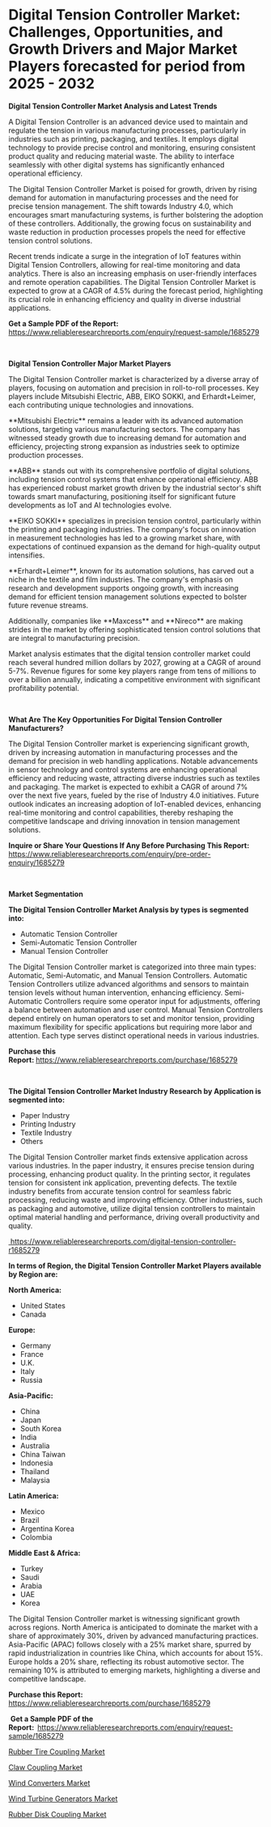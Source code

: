 <p><h1>Digital Tension Controller Market: Challenges, Opportunities, and Growth Drivers and Major Market Players forecasted for period from 2025 - 2032</h1></p><p><strong>Digital Tension Controller Market Analysis and Latest Trends</strong></p>
<p><p>A Digital Tension Controller is an advanced device used to maintain and regulate the tension in various manufacturing processes, particularly in industries such as printing, packaging, and textiles. It employs digital technology to provide precise control and monitoring, ensuring consistent product quality and reducing material waste. The ability to interface seamlessly with other digital systems has significantly enhanced operational efficiency.</p><p>The Digital Tension Controller Market is poised for growth, driven by rising demand for automation in manufacturing processes and the need for precise tension management. The shift towards Industry 4.0, which encourages smart manufacturing systems, is further bolstering the adoption of these controllers. Additionally, the growing focus on sustainability and waste reduction in production processes propels the need for effective tension control solutions.</p><p>Recent trends indicate a surge in the integration of IoT features within Digital Tension Controllers, allowing for real-time monitoring and data analytics. There is also an increasing emphasis on user-friendly interfaces and remote operation capabilities. The Digital Tension Controller Market is expected to grow at a CAGR of 4.5% during the forecast period, highlighting its crucial role in enhancing efficiency and quality in diverse industrial applications.</p></p>
<p><strong>Get a Sample PDF of the Report:&nbsp;</strong> <a href="https://www.reliableresearchreports.com/enquiry/request-sample/1685279?utm_campaign=12&utm_medium=2&utm_source=Github&utm_content=ia&utm_term=20022025&utm_id=digital-tension-controller">https://www.reliableresearchreports.com/enquiry/request-sample/1685279</a></p>
<p>&nbsp;</p>
<p><strong>Digital Tension Controller Major Market Players</strong></p>
<p><p>The Digital Tension Controller market is characterized by a diverse array of players, focusing on automation and precision in roll-to-roll processes. Key players include Mitsubishi Electric, ABB, EIKO SOKKI, and Erhardt+Leimer, each contributing unique technologies and innovations.</p><p>**Mitsubishi Electric** remains a leader with its advanced automation solutions, targeting various manufacturing sectors. The company has witnessed steady growth due to increasing demand for automation and efficiency, projecting strong expansion as industries seek to optimize production processes.</p><p>**ABB** stands out with its comprehensive portfolio of digital solutions, including tension control systems that enhance operational efficiency. ABB has experienced robust market growth driven by the industrial sector's shift towards smart manufacturing, positioning itself for significant future developments as IoT and AI technologies evolve.</p><p>**EIKO SOKKI** specializes in precision tension control, particularly within the printing and packaging industries. The company's focus on innovation in measurement technologies has led to a growing market share, with expectations of continued expansion as the demand for high-quality output intensifies.</p><p>**Erhardt+Leimer**, known for its automation solutions, has carved out a niche in the textile and film industries. The company's emphasis on research and development supports ongoing growth, with increasing demand for efficient tension management solutions expected to bolster future revenue streams.</p><p>Additionally, companies like **Maxcess** and **Nireco** are making strides in the market by offering sophisticated tension control solutions that are integral to manufacturing precision. </p><p>Market analysis estimates that the digital tension controller market could reach several hundred million dollars by 2027, growing at a CAGR of around 5-7%. Revenue figures for some key players range from tens of millions to over a billion annually, indicating a competitive environment with significant profitability potential.</p></p>
<p>&nbsp;</p>
<p><strong>What Are The Key Opportunities For Digital Tension Controller Manufacturers?</strong></p>
<p><p>The Digital Tension Controller market is experiencing significant growth, driven by increasing automation in manufacturing processes and the demand for precision in web handling applications. Notable advancements in sensor technology and control systems are enhancing operational efficiency and reducing waste, attracting diverse industries such as textiles and packaging. The market is expected to exhibit a CAGR of around 7% over the next five years, fueled by the rise of Industry 4.0 initiatives. Future outlook indicates an increasing adoption of IoT-enabled devices, enhancing real-time monitoring and control capabilities, thereby reshaping the competitive landscape and driving innovation in tension management solutions.</p></p>
<p><strong>Inquire or Share Your Questions If Any Before Purchasing This Report:</strong> <a href="https://www.reliableresearchreports.com/enquiry/pre-order-enquiry/1685279?utm_campaign=12&utm_medium=2&utm_source=Github&utm_content=ia&utm_term=20022025&utm_id=digital-tension-controller">https://www.reliableresearchreports.com/enquiry/pre-order-enquiry/1685279</a></p>
<p>&nbsp;</p>
<p><strong>Market Segmentation</strong></p>
<p><strong>The Digital Tension Controller Market Analysis by types is segmented into:</strong></p>
<p><ul><li>Automatic Tension Controller</li><li>Semi-Automatic Tension Controller</li><li>Manual Tension Controller</li></ul></p>
<p><p>The Digital Tension Controller market is categorized into three main types: Automatic, Semi-Automatic, and Manual Tension Controllers. Automatic Tension Controllers utilize advanced algorithms and sensors to maintain tension levels without human intervention, enhancing efficiency. Semi-Automatic Controllers require some operator input for adjustments, offering a balance between automation and user control. Manual Tension Controllers depend entirely on human operators to set and monitor tension, providing maximum flexibility for specific applications but requiring more labor and attention. Each type serves distinct operational needs in various industries.</p></p>
<p><strong>Purchase this Report:&nbsp;</strong><a href="https://www.reliableresearchreports.com/purchase/1685279?utm_campaign=12&utm_medium=2&utm_source=Github&utm_content=ia&utm_term=20022025&utm_id=digital-tension-controller">https://www.reliableresearchreports.com/purchase/1685279</a></p>
<p>&nbsp;</p>
<p><strong>The Digital Tension Controller Market Industry Research by Application is segmented into:</strong></p>
<p><ul><li>Paper Industry</li><li>Printing Industry</li><li>Textile Industry</li><li>Others</li></ul></p>
<p><p>The Digital Tension Controller market finds extensive application across various industries. In the paper industry, it ensures precise tension during processing, enhancing product quality. In the printing sector, it regulates tension for consistent ink application, preventing defects. The textile industry benefits from accurate tension control for seamless fabric processing, reducing waste and improving efficiency. Other industries, such as packaging and automotive, utilize digital tension controllers to maintain optimal material handling and performance, driving overall productivity and quality.</p></p>
<p><a href="https://www.reliableresearchreports.com/digital-tension-controller-r1685279?utm_campaign=12&utm_medium=2&utm_source=Github&utm_content=ia&utm_term=20022025&utm_id=digital-tension-controller">&nbsp;https://www.reliableresearchreports.com/digital-tension-controller-r1685279</a></p>
<p><strong>In terms of Region, the Digital Tension Controller Market Players available by Region are:</strong></p>
<p>
    <p> <strong> North America: </strong>
        <ul>
            <li>United States</li>
            <li>Canada</li>
        </ul>
        </p> 
    <p> <strong> Europe: </strong>
        <ul>
            <li>Germany</li>
            <li>France</li>
            <li>U.K.</li>
            <li>Italy</li>
            <li>Russia</li>
        </ul>
        </p> 
    <p> <strong> Asia-Pacific: </strong>
        <ul>
            <li>China</li>
            <li>Japan</li>
            <li>South Korea</li>
            <li>India</li>
            <li>Australia</li>
            <li>China Taiwan</li>
            <li>Indonesia</li>
            <li>Thailand</li>
            <li>Malaysia</li>
        </ul>
        </p> 
    <p> <strong> Latin America: </strong>
        <ul>
            <li>Mexico</li>
            <li>Brazil</li>
            <li>Argentina Korea</li>
            <li>Colombia</li>
        </ul>
        </p> 
    <p> <strong> Middle East & Africa: </strong>
        <ul>
            <li>Turkey</li>
            <li>Saudi</li>
            <li>Arabia</li>
            <li>UAE</li>
            <li>Korea</li>
        </ul>
    </p>
    </p>
<p><p>The Digital Tension Controller market is witnessing significant growth across regions. North America is anticipated to dominate the market with a share of approximately 30%, driven by advanced manufacturing practices. Asia-Pacific (APAC) follows closely with a 25% market share, spurred by rapid industrialization in countries like China, which accounts for about 15%. Europe holds a 20% share, reflecting its robust automotive sector. The remaining 10% is attributed to emerging markets, highlighting a diverse and competitive landscape.</p></p>
<p><strong>Purchase this Report: </strong><a href="https://www.reliableresearchreports.com/purchase/1685279?utm_campaign=12&utm_medium=2&utm_source=Github&utm_content=ia&utm_term=20022025&utm_id=digital-tension-controller">https://www.reliableresearchreports.com/purchase/1685279</a></p>
<p>&nbsp;<strong>Get a Sample PDF of the Report:&nbsp;&nbsp;</strong><a href="https://www.reliableresearchreports.com/enquiry/request-sample/1685279?utm_campaign=12&utm_medium=2&utm_source=Github&utm_content=ia&utm_term=20022025&utm_id=digital-tension-controller">https://www.reliableresearchreports.com/enquiry/request-sample/1685279</a></p>
<p><strong></strong></p>
<p><p><a href="https://github.com/ziogaskangui96/Market-Research-Report-List-1/blob/main/rubber-tire-coupling-market.md?utm_campaign=12&utm_medium=2&utm_source=Github&utm_content=ia&utm_term=20022025&utm_id=digital-tension-controller">Rubber Tire Coupling Market</a></p><p><a href="https://github.com/mshiradeth/Market-Research-Report-List-1/blob/main/claw-coupling-market.md?utm_campaign=12&utm_medium=2&utm_source=Github&utm_content=ia&utm_term=20022025&utm_id=digital-tension-controller">Claw Coupling Market</a></p><p><a href="https://github.com/rushanday/Market-Research-Report-List-1/blob/main/wind-converters-market.md?utm_campaign=12&utm_medium=2&utm_source=Github&utm_content=ia&utm_term=20022025&utm_id=digital-tension-controller">Wind Converters Market</a></p><p><a href="https://github.com/nemcemakoi/Market-Research-Report-List-1/blob/main/wind-turbine-generators-market.md?utm_campaign=12&utm_medium=2&utm_source=Github&utm_content=ia&utm_term=20022025&utm_id=digital-tension-controller">Wind Turbine Generators Market</a></p><p><a href="https://github.com/sadithsondah72/Market-Research-Report-List-1/blob/main/rubber-disk-coupling-market.md?utm_campaign=12&utm_medium=2&utm_source=Github&utm_content=ia&utm_term=20022025&utm_id=digital-tension-controller">Rubber Disk Coupling Market</a></p></p>